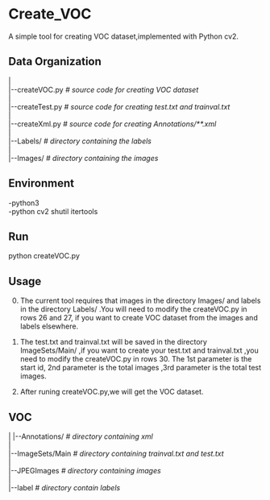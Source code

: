 # Create_VOC

A simple tool for creating VOC dataset,implemented with Python cv2.

Data Organization
-------------
|<br>
|--createVOC.py      *# source code for creating  VOC dataset*                  <br>
|                                                                             <br>
|--createTest.py     *# source code for creating  test.txt and trainval.txt*    <br>
|<br>
|--createXml.py      *# source code for creating Annotations/**.xml*            <br>
|<br>
|--Labels/           *# directory containing the  labels*                       <br>
|<br>
|--Images/           *# directory containing the images*                      <br>

Environment
-------------
-python3 <br>
-python cv2  shutil  itertools <br>

Run
-------------
python createVOC.py

Usage
-------------
0. The current tool requires that images in the directory Images/  and labels in the directory Labels/  .You will need to modify the createVOC.py in rows 26 and 27, if you want to create VOC dataset from the images and labels   elsewhere.

1. The test.txt and trainval.txt will be saved in the directory ImageSets/Main/ ,if you want to create your test.txt and trainval.txt ,you need to modify the createVOC.py in rows 30. The 1st parameter is the start id, 2nd parameter is the total images ,3rd parameter is the total test images.

2. After runing createVOC.py,we will get the VOC dataset.

VOC 
------------
|
|--Annotations/        *# directory containing xml*                             <br>
|                                                                               <br>
|--ImageSets/Main      *# directory containing trainval.txt and test.txt*       <br>
|<br>
|--JPEGImages          *# directory containing images*                            <br>
|<br>
|--label               *# directory contain labels*                               <br>
